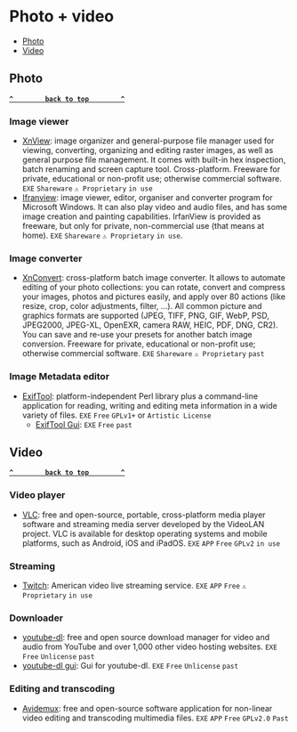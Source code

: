 # Photo + video

- [Photo](#photo)
- [Video](#video)

## Photo ##
**[`^        back to top        ^`](#)**

### Image viewer ###
- [XnView](https://www.xnview.com/en/): image organizer and general-purpose file manager used for viewing, converting, organizing and editing raster images, as well as general purpose file management. It comes with built-in hex inspection, batch renaming and screen capture tool. Cross-platform. Freeware for private, educational or non-profit use; otherwise commercial software. `EXE` `Shareware` `⚠ Proprietary` `in use`
- [Ifranview](https://www.irfanview.com/): image viewer, editor, organiser and converter program for Microsoft Windows. It can also play video and audio files, and has some image creation and painting capabilities. IrfanView is provided as freeware, but only for private, non-commercial use (that means at home). `EXE` `Shareware` `⚠ Proprietary` `in use`.

### Image converter ###
- [XnConvert](https://www.xnview.com/en/xnconvert/): cross-platform batch image converter. It allows to automate editing of your photo collections: you can rotate, convert and compress your images, photos and pictures easily, and apply over 80 actions (like resize, crop, color adjustments, filter, ...). All common picture and graphics formats are supported (JPEG, TIFF, PNG, GIF, WebP, PSD, JPEG2000, JPEG-XL, OpenEXR, camera RAW, HEIC, PDF, DNG, CR2). You can save and re-use your presets for another batch image conversion. Freeware for private, educational or non-profit use; otherwise commercial software. `EXE` `Shareware` `⚠ Proprietary` `past`

### Image Metadata editor ###
- [ExifTool](): platform-independent Perl library plus a command-line application for reading, writing and editing meta information in a wide variety of files. `EXE` 
`Free` `GPLv1+` or `Artistic License`
  * [ExifTool Gui](https://exiftool.org/gui/): `EXE` `Free` `past`

## Video ##
**[`^        back to top        ^`](#)**

### Video player ###
- [VLC](https://www.videolan.org/):  free and open-source, portable, cross-platform media player software and streaming media server developed by the VideoLAN project. VLC is available for desktop operating systems and mobile platforms, such as Android, iOS and iPadOS. `EXE` `APP` `Free` `GPLv2` `in use`

### Streaming ###
- [Twitch](https://www.twitch.tv/): American video live streaming service. `EXE` `APP` `Free` `⚠ Proprietary` `in use`

### Downloader ###
- [youtube-dl](https://youtube-dl.org/): free and open source download manager for video and audio from YouTube and over 1,000 other video hosting websites. `EXE` `Free` `Unlicense` `past`
- [youtube-dl gui](https://mrs0m30n3.github.io/youtube-dl-gui/): Gui for youtube-dl. `EXE` `Free` `Unlicense` `past`

### Editing and transcoding ###
- [Avidemux](http://avidemux.sourceforge.net/): free and open-source software application for non-linear video editing and transcoding multimedia files. `EXE` `APP` `Free` `GPLv2.0` `Past`






